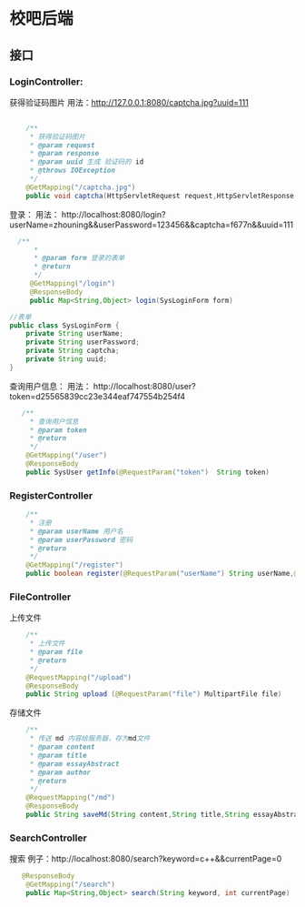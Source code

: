 # 校吧后端
## 接口
### LoginController:

获得验证码图片
用法：http://127.0.0.1:8080/captcha.jpg?uuid=111
```java
 
    /**
     * 获得验证码图片
     * @param request
     * @param response
     * @param uuid 生成 验证码的 id
     * @throws IOException
     */
    @GetMapping("/captcha.jpg")
    public void captcha(HttpServletRequest request,HttpServletResponse response, String uuid) 
```


登录：
用法： http://localhost:8080/login?userName=zhouning&&userPassword=123456&&captcha=f677n&&uuid=111
```java
  /**
      *
      * @param form 登录的表单
      * @return
      */
     @GetMapping("/login")
     @ResponseBody
     public Map<String,Object> login(SysLoginForm form)

//表单
public class SysLoginForm {
    private String userName;
    private String userPassword;
    private String captcha;
    private String uuid;
}
```

查询用户信息：
用法： http://localhost:8080/user?token=d25565839cc23e344eaf747554b254f4
```java
   /**
     * 查询用户信息
     * @param token
     * @return
     */
    @GetMapping("/user")
    @ResponseBody
    public SysUser getInfo(@RequestParam("token")  String token)
```

### RegisterController

```java
    /**
     * 注册
     * @param userName 用户名
     * @param userPassword 密码
     * @return
     */
    @GetMapping("/register")
    public boolean register(@RequestParam("userName") String userName,@RequestParam("userPassword") String userPassword)
```
### FileController
上传文件
```java
    /**
     * 上传文件
     * @param file
     * @return
     */
    @RequestMapping("/upload")
    @ResponseBody
    public String upload (@RequestParam("file") MultipartFile file)
```

存储文件
```java
    /**
     * 传送 md 内容给服务器，存为md文件
     * @param content
     * @param title
     * @param essayAbstract
     * @param author
     * @return
     */
    @RequestMapping("/md")
    @ResponseBody
    public String saveMd(String content,String title,String essayAbstract,String author)
```
### SearchController
搜索
例子：http://localhost:8080/search?keyword=c++&&currentPage=0
```java
   @ResponseBody
    @GetMapping("/search")
    public Map<String,Object> search(String keyword, int currentPage) 
       
```